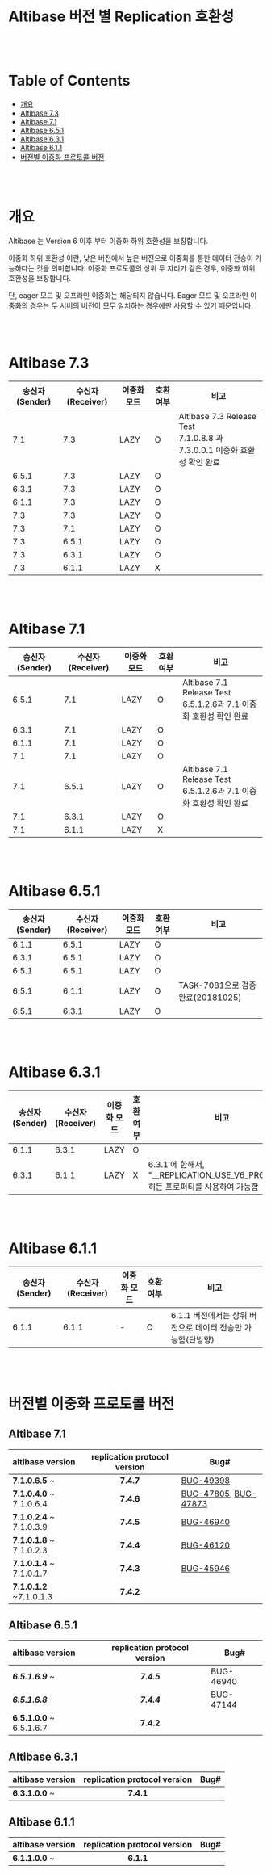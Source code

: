 # Altibase 버전 별 Replication 호환성

<br/>

<br/>

# Table of Contents

- [개요](#개요)
- [Altibase 7.3](#altibase-73)
- [Altibase 7.1](#altibase-71)
- [Altibase 6.5.1](#altibase-651)
- [Altibase 6.3.1](#altibase-631)
- [Altibase 6.1.1](#altibase-611)
- [버전별 이중화 프로토콜 버전](#버전별-이중화-프로토콜-버전)

<br/>

<br/>

# 개요

Altibase 는 Version 6 이후 부터 이중화 하위 호환성을 보장합니다.

이중화 하위 호환성 이란, 낮은 버전에서 높은 버전으로 이중화를 통한 데이터 전송이 가능하다는 것을 의미합니다. 이중화 프로토콜의 상위 두 자리가 같은 경우, 이중화 하위 호환성을 보장합니다.

단, eager 모드 및 오프라인 이중화는 해당되지 않습니다. Eager 모드 및 오프라인 이중화의 경우는 두 서버의 버전이 모두 일치하는 경우에만 사용할 수 있기 때문입니다.

<br/>

<br/>

# Altibase 7.3

| 송신자(Sender) | 수신자(Receiver) | 이중화 모드 | 호환 여부 | 비고                                                         |
| -------------- | ---------------- | ----------- | --------- | ------------------------------------------------------------ |
| 7.1            | 7.3              | LAZY        | O         | Altibase 7.3 Release Test </br>7.1.0.8.8 과 7.3.0.0.1 이중화 호환성 확인 완료 |
| 6.5.1          | 7.3              | LAZY        | O         |                                                              |
| 6.3.1          | 7.3              | LAZY        | O         |                                                              |
| 6.1.1          | 7.3              | LAZY        | O         |                                                              |
| 7.3            | 7.3              | LAZY        | O         |                                                              |
| 7.3            | 7.1              | LAZY        | O         |                                                              |
| 7.3            | 6.5.1            | LAZY        | O         |                                                              |
| 7.3            | 6.3.1            | LAZY        | O         |                                                              |
| 7.3            | 6.1.1            | LAZY        | X         |                                                              |



<br/>

<br/>

# Altibase 7.1

| 송신자(Sender) | 수신자(Receiver) | 이중화 모드 | 호환 여부 | 비고                                                         |
| -------------- | ---------------- | ----------- | --------- | ------------------------------------------------------------ |
| 6.5.1          | 7.1              | LAZY        | O         | Altibase 7.1 Release Test </br> 6.5.1.2.6과 7.1 이중화 호환성 확인 완료 |
| 6.3.1          | 7.1              | LAZY        | O         |                                                              |
| 6.1.1          | 7.1              | LAZY        | O         |                                                              |
| 7.1            | 7.1              | LAZY        | O         |                                                              |
| 7.1            | 6.5.1            | LAZY        | O         | Altibase 7.1 Release Test</br> 6.5.1.2.6과 7.1 이중화 호환성 확인 완료 |
| 7.1            | 6.3.1            | LAZY        | O         |                                                              |
| 7.1            | 6.1.1            | LAZY        | X         |                                                              |

<br/>

<br/>

# Altibase 6.5.1

| 송신자(Sender) | 수신자(Receiver) | 이중화 모드 | 호환 여부 | 비고                             |
| -------------- | ---------------- | ----------- | --------- | -------------------------------- |
| 6.1.1          | 6.5.1            | LAZY        | O         |                                  |
| 6.3.1          | 6.5.1            | LAZY        | O         |                                  |
| 6.5.1          | 6.5.1            | LAZY        | O         |                                  |
| 6.5.1          | 6.1.1            | LAZY        | O         | TASK-7081으로 검증완료(20181025) |
| 6.5.1          | 6.3.1            | LAZY        | O         |                                  |

<br/>

<br/>

# Altibase 6.3.1

| 송신자(Sender) | 수신자(Receiver) | 이중화 모드 | 호환 여부 | 비고                                                         |
| -------------- | ---------------- | ----------- | --------- | ------------------------------------------------------------ |
| 6.1.1          | 6.3.1            | LAZY        | O         |                                                              |
| 6.3.1          | 6.1.1            | LAZY        | X         | 6.3.1 에 한해서, "__REPLICATION_USE_V6_PROTOCOL" 히든 프로퍼티를 사용하여 가능함 |

<br/>

<br/>

# Altibase 6.1.1

| 송신자(Sender) | 수신자(Receiver) | 이중화 모드 | 호환 여부 | 비고                                                        |
| -------------- | ---------------- | ----------- | --------- | ----------------------------------------------------------- |
| 6.1.1          | 6.1.1            | -           | O         | 6.1.1 버전에서는 상위 버전으로 데이터 전송만 가능함(단방향) |

<br/>

<br/>

# 버전별 이중화 프로토콜 버전

## Altibase 7.1

| altibase version          | replication protocol version | Bug#                                                         |
| :------------------------ | :--------------------------: | ------------------------------------------------------------ |
| **7.1.0.6.5** ~           |          **7.4.7**           | [BUG-49398](https://github.com/ALTIBASE/Documents/blob/master/PatchNotes/Altibase_7.1/kor/Altibase_7_1_0_6_5_Patch_Notes.md#bug-49398ddl-%EB%B3%B5%EC%A0%9C-%EC%8B%A4%ED%96%89-%EC%8B%9C-%ED%85%8C%EC%9D%B4%EB%B8%94-%EC%9E%A0%EA%B8%88-%ED%9A%8D%EB%93%9D-%EC%8B%A4%ED%8C%A8-%EB%98%90%EB%8A%94-%EA%B5%90%EC%B0%A9-%EC%83%81%ED%83%9Cdeadlock%EB%A5%BC-%EC%82%AC%EC%9C%A0%EB%A1%9C-%EC%9D%BC%EC%8B%9C%EC%A0%81%EC%9C%BC%EB%A1%9C-ddl-%EC%88%98%ED%96%89%EC%9D%B4-%EC%8B%A4%ED%8C%A8%ED%95%98%EB%8A%94-%EA%B2%BD%EC%9A%B0-%EC%9E%AC%EC%8B%9C%EB%8F%84%ED%95%98%EB%8A%94-%EA%B8%B0%EB%8A%A5%EC%9D%84-%EC%B6%94%EA%B0%80%ED%95%A9%EB%8B%88%EB%8B%A4) |
| **7.1.0.4.0** ~ 7.1.0.6.4 |          **7.4.6**           | [BUG-47805](https://github.com/ALTIBASE/Documents/blob/master/PatchNotes/Altibase_7.1/kor/Altibase_7_1_0_4_0_Patch_Notes.md#bug-47805-sridspatial-reference-identifier-interface-%EC%A7%80%EC%9B%90), [BUG-47873](https://github.com/ALTIBASE/Documents/blob/master/PatchNotes/Altibase_7.1/kor/Altibase_7_1_0_4_0_Patch_Notes.md#bug-47873-geometry-%EC%BB%AC%EB%9F%BC%EC%9D%98-srid-%EC%86%8D%EC%84%B1%EC%97%90-%EB%8C%80%ED%95%B4%EC%84%9C-replication--%EC%A7%80%EC%9B%90) |
| **7.1.0.2.4** ~ 7.1.0.3.9 |          **7.4.5**           | [BUG-46940](https://github.com/ALTIBASE/Documents/blob/master/PatchNotes/Altibase_7.1/kor/Altibase_7_1_0_2_4_Patch_Notes.md#bug-46940-%EC%9D%B4%EC%A4%91%ED%99%94-start%ED%9B%84-xlog%EA%B0%80-receiver%EB%A1%9C-%EC%A0%84%EC%86%A1%ED%95%98%EC%A7%80-%EC%95%8A%EB%8A%94-%EB%AC%B8%EC%A0%9C%EA%B0%80-%EC%9E%88%EC%8A%B5%EB%8B%88%EB%8B%A4) |
| **7.1.0.1.8** ~ 7.1.0.2.3 |          **7.4.4**           | [BUG-46120](https://github.com/ALTIBASE/Documents/blob/master/PatchNotes/Altibase_7.1/kor/Altibase_7_1_0_1_8_Patch_Notes.md#bug-46120-active-server%EC%99%80-standby-server%EC%9D%98-%ED%95%B4%EC%8B%9C-%ED%8C%8C%ED%8B%B0%EC%85%98%EB%93%9C-%ED%85%8C%EC%9D%B4%EB%B8%94%EC%9D%98-%ED%8C%8C%ED%8B%B0%EC%85%98-%EA%B0%9C%EC%88%98%EA%B0%80-%EB%8B%A4%EB%A5%B8-%EA%B2%BD%EC%9A%B0-%EC%9D%B4%EC%A4%91%ED%99%94%EA%B0%80-%EC%8B%A4%ED%8C%A8%ED%95%B4%EC%95%BC-%ED%95%A9%EB%8B%88%EB%8B%A4) |
| **7.1.0.1.4** ~ 7.1.0.1.7 |          **7.4.3**           | [BUG-45946](https://github.com/ALTIBASE/Documents/blob/master/PatchNotes/Altibase_7.1/kor/Altibase_7_1_0_1_4_Patch_Notes.md#bug-45946-%EC%9D%B4%EC%A4%91%ED%99%94%EB%A5%BC-%ED%86%B5%ED%95%98%EC%97%AC-ddl-%EB%8F%99%EA%B8%B0%ED%99%94ddl-synchronization%EB%A5%BC-%ED%97%88%EC%9A%A9%ED%95%A9%EB%8B%88%EB%8B%A4) |
| **7.1.0.1.2** ~7.1.0.1.3  |          **7.4.2**           |                                                              |

## Altibase 6.5.1

| **altibase version**      | **replication protocol version** | Bug#      |
| :------------------------ | :------------------------------: | --------- |
| ***6.5.1.6.9*** ~         |           ***7.4.5***            | BUG-46940 |
| ***6.5.1.6.8***           |           ***7.4.4***            | BUG-47144 |
| **6.5.1.0.0** ~ 6.5.1.6.7 |            **7.4.2**             |           |

## Altibase 6.3.1

| **altibase version** | **replication protocol version** | Bug# |
| :------------------- | :------------------------------: | ---- |
| **6.3.1.0.0** ~      |            **7.4.1**             |      |

## Altibase 6.1.1

| **altibase version** | **replication protocol version** | Bug# |
| :------------------- | :------------------------------: | ---- |
| **6.1.1.0.0** ~      |            **6.1.1**             |      |
